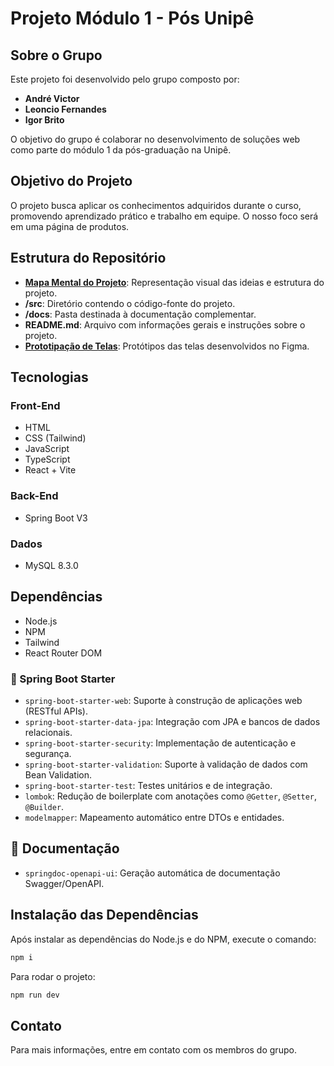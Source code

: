 # Projeto Módulo 1 - Pós Unipê

## Sobre o Grupo

Este projeto foi desenvolvido pelo grupo composto por:

- **André Victor**
- **Leoncio Fernandes**
- **Igor Brito**

O objetivo do grupo é colaborar no desenvolvimento de soluções web como parte do módulo 1 da pós-graduação na Unipê.

## Objetivo do Projeto

O projeto busca aplicar os conhecimentos adquiridos durante o curso, promovendo aprendizado prático e trabalho em equipe. O nosso foco será em uma página de produtos.

## Estrutura do Repositório

- **[Mapa Mental do Projeto](https://app.diagrams.net/#G1--8zr9GBEIFh3GSD9AB7gfeoXug8Bone#%7B%22pageId%22%3A%226ropLX-UfnTY3Pv98XNk%22%7D)**: Representação visual das ideias e estrutura do projeto.
- **/src**: Diretório contendo o código-fonte do projeto.
- **/docs**: Pasta destinada à documentação complementar.
- **README.md**: Arquivo com informações gerais e instruções sobre o projeto.
- **[Prototipação de Telas](https://www.figma.com/proto/YTVfmzQYvns3NYjtZ5w7VL/FinalSistemaDeEstoque?page-id=0%3A1&node-id=24-27&viewport=-585%2C1639%2C1.25&t=B0CWp36XDvY7biJW-1&scaling=scale-down&content-scaling=fixed)**: Protótipos das telas desenvolvidos no Figma.


## Tecnologias

### Front-End
- HTML
- CSS (Tailwind)
- JavaScript
- TypeScript
- React + Vite

### Back-End
- Spring Boot V3

### Dados
- MySQL 8.3.0

## Dependências

- Node.js
- NPM
- Tailwind
- React Router DOM

### 🌱 Spring Boot Starter
- `spring-boot-starter-web`: Suporte à construção de aplicações web (RESTful APIs).
- `spring-boot-starter-data-jpa`: Integração com JPA e bancos de dados relacionais.
- `spring-boot-starter-security`: Implementação de autenticação e segurança.
- `spring-boot-starter-validation`: Suporte à validação de dados com Bean Validation.
- `spring-boot-starter-test`: Testes unitários e de integração.
- `lombok`: Redução de boilerplate com anotações como `@Getter`, `@Setter`, `@Builder`.
- `modelmapper`: Mapeamento automático entre DTOs e entidades.

## 📄 Documentação

- `springdoc-openapi-ui`: Geração automática de documentação Swagger/OpenAPI.

## Instalação das Dependências

Após instalar as dependências do Node.js e do NPM, execute o comando:

```bash
npm i
```

Para rodar o projeto:

```bash
npm run dev
```

## Contato

Para mais informações, entre em contato com os membros do grupo.